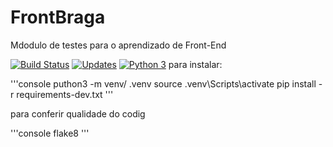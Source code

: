 # FrontBraga
Mdodulo de testes para o aprendizado de Front-End

[![Build Status](https://travis-ci.org/htjoao/FrontBraga.svg?branch=main)](https://travis-ci.org/htjoao/FrontBraga)
[![Updates](https://pyup.io/repos/github/htjoao/FrontBraga/shield.svg)](https://pyup.io/repos/github/htjoao/FrontBraga/)
[![Python 3](https://pyup.io/repos/github/htjoao/FrontBraga/python-3-shield.svg)](https://pyup.io/repos/github/htjoao/FrontBraga/)
para instalar:

'''console
puthon3 -m venv/ .venv
source .venv\Scripts\activate
pip install -r requirements-dev.txt
'''

para conferir qualidade do codig

'''console
flake8
'''